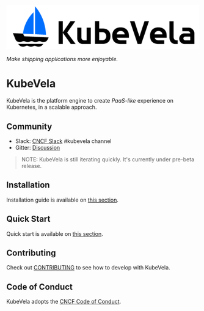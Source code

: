 ![alt](../resources/KubeVela-03.png)

*Make shipping applications more enjoyable.*

# KubeVela

KubeVela is the platform engine to create *PaaS-like* experience on Kubernetes, in a scalable approach.

## Community

- Slack:  [CNCF Slack](https://slack.cncf.io/) #kubevela channel
- Gitter: [Discussion](https://gitter.im/oam-dev/community)

> NOTE: KubeVela is still iterating quickly. It's currently under pre-beta release.

## Installation

Installation guide is available on [this section](./install.md).

## Quick Start

Quick start is available on [this section](./quick-start.md).

## Contributing
Check out [CONTRIBUTING](https://github.com/oam-dev/kubevela/blob/master/CONTRIBUTING.md) to see how to develop with KubeVela.

## Code of Conduct
KubeVela adopts the [CNCF Code of Conduct](https://github.com/cncf/foundation/blob/master/code-of-conduct.md).